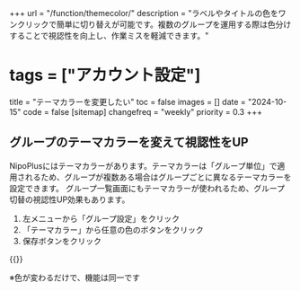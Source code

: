 +++
url = "/function/themecolor/"
description = "ラベルやタイトルの色をワンクリックで簡単に切り替えが可能です。複数のグループを運用する際は色分けすることで視認性を向上し、作業ミスを軽減できます。"
# tags = ["アカウント設定"]
title = "テーマカラーを変更したい"
toc = false
images = []
date = "2024-10-15"
code = false
[sitemap]
  changefreq = "weekly"
  priority = 0.3
+++

## グループのテーマカラーを変えて視認性をUP

NipoPlusにはテーマカラーがあります。テーマカラーは「グループ単位」で適用されるため、グループが複数ある場合はグループごとに異なるテーマカラーを設定できます。
グループ一覧画面にもテーマカラーが使われるため、グループ切替の視認性UP効果もあります。

1. 左メニューから「グループ設定」をクリック
2. 「テーマカラー」から任意の色のボタンをクリック
3. 保存ボタンをクリック

{{<iTablet filename="themeColor" msg="テーマカラーを変更してみよう" alice="ok">}}

※色が変わるだけで、機能は同一です

